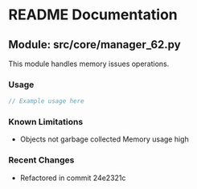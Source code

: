 # README Documentation

## Module: src/core/manager_62.py

This module handles memory issues operations.

### Usage

```javascript
// Example usage here
```

### Known Limitations

- Objects not garbage collected Memory usage high

### Recent Changes

- Refactored in commit 24e2321c

